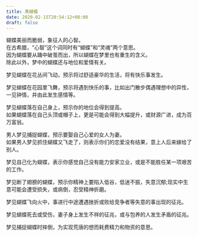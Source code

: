 ```yaml
---
title: 黑蝴蝶
date: 2020-02-15T20:54:12+08:00
draft: false
---
```


蝴蝶美丽而脆弱，象征人的心智。<br>
在古希腊，“心智”这个词同时有“蝴蝶”和“灵魂”两个意思。<br>
因为蝴蝶要从踊中破茧而出，所以蝴蝶在梦里也有重生的含义。<br>
除此以外，梦中的蝴蝶还与地位和爱情有关。<br>



梦见蝴蝶在花丛间飞动，预示将过舒适豪华的生活，将有快乐事发生。<br>



梦见蝴蝶在花园里飞舞，预示将遇到快乐的事，比如出门散步偶遇理想中的异性，一见钟情，并由此发生感情等。<br>



梦见蝴蝶落在自己身上，预示你的地位会得到提高。<br>
如果蝴蝶落在自己头顶或帽子上，更是可能会得到大幅提升，或财源广进，成为百万富翁。<br>



男人梦见捕捉蝴蝶，预示要娶自己心爱的女人为妻。<br>
如果男人梦见抓住蝴蝶又飞走了，则表示你们的恋爱没有结果，意上人后来嫁给了别人。<br>



梦见自己化为蝴蝶，表示你感觉自己没有能力安家立业，或是不能胜任某一项艰苦的工作。<br>



梦见断了翅膀的蝴蝶，预示你精神上要陷入低谷，低迷不振，失意沉郁;现实中生意可能会遭受损失，或病倒，忍受精神折磨。<br>



梦见蝴蝶飞向火中，事进行中途遭遇挫折或败给竞争者等失意的事出现的征兆。<br>



梦见蝴蝶死去或受伤，妻子身上发生不祥的征兆，或与包养的人发生矛盾的征兆。<br>



梦见捕捉蝴蝶时摔倒，为实现荒唐的想而耗费精力和物资的意思。<br>
